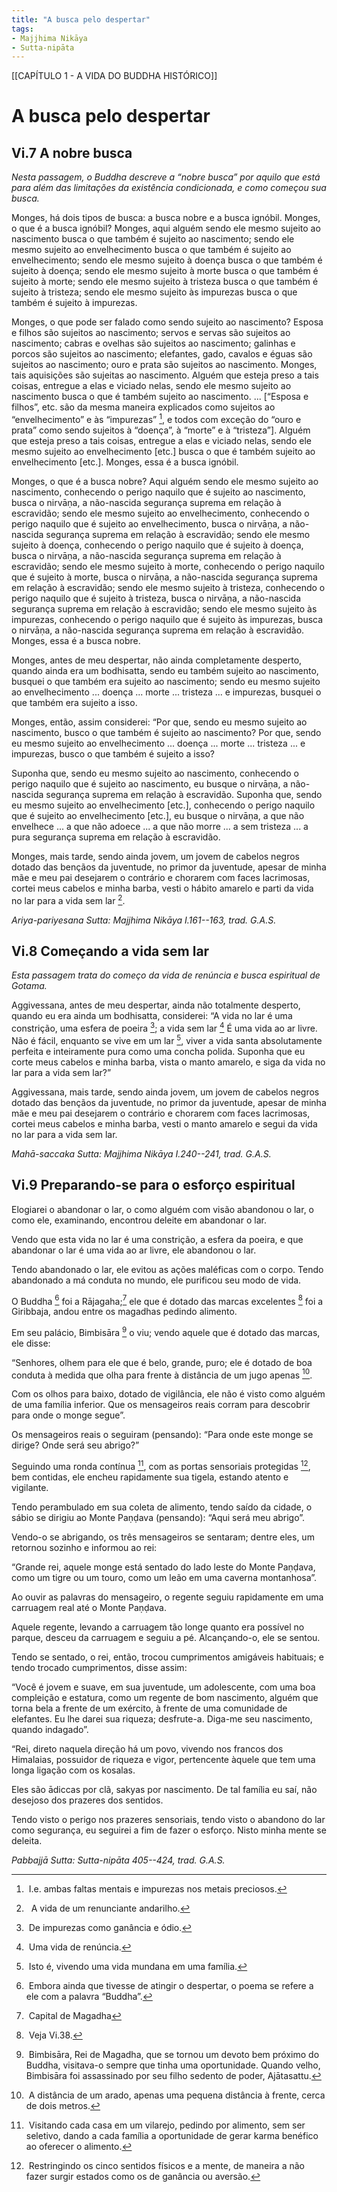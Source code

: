 ```yaml
---
title: "A busca pelo despertar"
tags:
- Majjhima Nikāya
- Sutta-nipāta
---
```

[[CAPÍTULO 1 - A VIDA DO BUDDHA HISTÓRICO]]

# **A busca pelo despertar**

## **Vi.7 A nobre busca**

*Nesta passagem, o Buddha descreve a “nobre busca” por aquilo que está para além das limitações da existência condicionada, e como começou sua busca.*

Monges, há dois tipos de busca: a busca nobre e a busca ignóbil. Monges, o que é a busca ignóbil? Monges, aqui alguém sendo ele mesmo sujeito ao nascimento busca o que também é sujeito ao nascimento; sendo ele mesmo sujeito ao envelhecimento busca o que também é sujeito ao envelhecimento; sendo ele mesmo sujeito à doença busca o que também é sujeito à doença; sendo ele mesmo sujeito à morte busca o que também é sujeito à morte; sendo ele mesmo sujeito à tristeza busca o que também é sujeito à tristeza; sendo ele mesmo sujeito às impurezas busca o que também é sujeito à impurezas.

Monges, o que pode ser falado como sendo sujeito ao nascimento? Esposa e filhos são sujeitos ao nascimento; servos e servas são sujeitos ao nascimento; cabras e ovelhas são sujeitos ao nascimento; galinhas e porcos são sujeitos ao nascimento; elefantes, gado, cavalos e éguas são sujeitos ao nascimento; ouro e prata são sujeitos ao nascimento. Monges, tais aquisições são sujeitas ao nascimento. Alguém que esteja preso a tais coisas, entregue a elas e viciado nelas, sendo ele mesmo sujeito ao nascimento busca o que é também sujeito ao nascimento. ... \[“Esposa e filhos”, etc. são da mesma maneira explicados como sujeitos ao “envelhecimento” e às “impurezas” [^cf1], e todos com exceção do “ouro e prata” como sendo sujeitos à “doença”, à “morte” e à “tristeza”\]. Alguém que esteja preso a tais coisas, entregue a elas e viciado nelas, sendo ele mesmo sujeito ao envelhecimento \[etc.\] busca o que é também sujeito ao envelhecimento \[etc.\]. Monges, essa é a busca ignóbil.

Monges, o que é a busca nobre? Aqui alguém sendo ele mesmo sujeito ao nascimento, conhecendo o perigo naquilo que é sujeito ao nascimento, busca o nirvāṇa, a não-nascida segurança suprema em relação à escravidão; sendo ele mesmo sujeito ao envelhecimento, conhecendo o perigo naquilo que é sujeito ao envelhecimento, busca o nirvāṇa, a não-nascida segurança suprema em relação à escravidão; sendo ele mesmo sujeito à doença, conhecendo o perigo naquilo que é sujeito à doença, busca o nirvāṇa, a não-nascida segurança suprema em relação à escravidão; sendo ele mesmo sujeito à morte, conhecendo o perigo naquilo que é sujeito à morte, busca o nirvāṇa, a não-nascida segurança suprema em relação à escravidão; sendo ele mesmo sujeito à tristeza, conhecendo o perigo naquilo que é sujeito à tristeza, busca o nirvāṇa, a não-nascida segurança suprema em relação à escravidão; sendo ele mesmo sujeito às impurezas, conhecendo o perigo naquilo que é sujeito às impurezas, busca o nirvāṇa, a não-nascida segurança suprema em relação à escravidão. Monges, essa é a busca nobre. 

Monges, antes de meu despertar, não ainda completamente desperto, quando ainda era um bodhisatta, sendo eu também sujeito ao nascimento, busquei o que também era sujeito ao nascimento; sendo eu mesmo sujeito ao envelhecimento ... doença ... morte ... tristeza ... e impurezas, busquei o que também era sujeito a isso.

Monges, então, assim considerei: “Por que, sendo eu mesmo sujeito ao nascimento, busco o que também é sujeito ao nascimento? Por que, sendo eu mesmo sujeito ao envelhecimento ... doença ... morte ... tristeza ... e impurezas, busco o que também é sujeito a isso?

Suponha que, sendo eu mesmo sujeito ao nascimento, conhecendo o perigo naquilo que é sujeito ao nascimento, eu busque o nirvāṇa, a não-nascida segurança suprema em relação à escravidão. Suponha que, sendo eu mesmo sujeito ao envelhecimento \[etc.\], conhecendo o perigo naquilo que é sujeito ao envelhecimento \[etc.\], eu busque o nirvāṇa, a que não envelhece ... a que não adoece ... a que não morre ... a sem tristeza ... a pura segurança suprema em relação à escravidão.

Monges, mais tarde, sendo ainda jovem, um jovem de cabelos negros dotado das bençãos da juventude, no primor da juventude, apesar de minha mãe e meu pai desejarem o contrário e chorarem com faces lacrimosas, cortei meus cabelos e minha barba, vesti o hábito amarelo e parti da vida no lar para a vida sem lar [^cf2].

*Ariya-pariyesana Sutta: Majjhima Nikāya I.161--163, trad. G.A.S.*

  

## **Vi.8 Começando a vida sem lar**

*Esta passagem trata do começo da vida de renúncia e busca espiritual de Gotama.*

Aggivessana, antes de meu despertar, ainda não totalmente desperto, quando eu era ainda um bodhisatta, considerei: “A vida no lar é uma constrição, uma esfera de poeira [^cf3]; a vida sem lar [^cf4] É uma vida ao ar livre. Não é fácil, enquanto se vive em um lar [^cf5], viver a vida santa absolutamente perfeita e inteiramente pura como uma concha polida. Suponha que eu corte meus cabelos e minha barba, vista o manto amarelo, e siga da vida no lar para a vida sem lar?”

Aggivessana, mais tarde, sendo ainda jovem, um jovem de cabelos negros dotado das bençãos da juventude, no primor da juventude, apesar de minha mãe e meu pai desejarem o contrário e chorarem com faces lacrimosas, cortei meus cabelos e minha barba, vesti o manto amarelo e segui da vida no lar para a vida sem lar. 

*Mahā-saccaka Sutta: Majjhima Nikāya I.240--241, trad. G.A.S.*


## **Vi.9 Preparando-se para o esforço espiritual**

Elogiarei o abandonar o lar, o como alguém com visão abandonou o lar, o como ele, examinando, encontrou deleite em abandonar o lar. 

Vendo que esta vida no lar é uma constrição, a esfera da poeira, e que abandonar o lar é uma vida ao ar livre, ele abandonou o lar.

Tendo abandonado o lar, ele evitou as ações maléficas com o corpo. Tendo abandonado a má conduta no mundo, ele purificou seu modo de vida.

O Buddha [^cf6] foi a Rājagaha;[^cf7] ele que é dotado das marcas excelentes [^cf8] foi a Giribbaja, andou entre os magadhas pedindo alimento.

Em seu palácio, Bimbisāra [^cf9] o viu; vendo aquele que é dotado das marcas, ele disse:

“Senhores, olhem para ele que é belo, grande, puro; ele é dotado de boa conduta à medida que olha para frente à distância de um jugo apenas [^cf10].

Com os olhos para baixo, dotado de vigilância, ele não é visto como alguém de uma família inferior. Que os mensageiros reais corram para descobrir para onde o monge segue”.

Os mensageiros reais o seguiram (pensando): “Para onde este monge se dirige? Onde será seu abrigo?”

Seguindo uma ronda contínua [^cf11], com as portas sensoriais protegidas [^cf12], bem contidas, ele encheu rapidamente sua tigela, estando atento e vigilante.

Tendo perambulado em sua coleta de alimento, tendo saído da cidade, o sábio se dirigiu ao Monte Paṇḍava (pensando): “Aqui será meu abrigo”.

Vendo-o se abrigando, os três mensageiros se sentaram; dentre eles, um retornou sozinho e informou ao rei:

“Grande rei, aquele monge está sentado do lado leste do Monte Paṇḍava, como um tigre ou um touro, como um leão em uma caverna montanhosa”.

Ao ouvir as palavras do mensageiro, o regente seguiu rapidamente em uma carruagem real até o Monte Paṇḍava.

Aquele regente, levando a carruagem tão longe quanto era possível no parque, desceu da carruagem e seguiu a pé. Alcançando-o, ele se sentou.

Tendo se sentado, o rei, então, trocou cumprimentos amigáveis habituais; e tendo trocado cumprimentos, disse assim:

“Você é jovem e suave, em sua juventude, um adolescente, com uma boa compleição e estatura, como um regente de bom nascimento, alguém que torna bela a frente de um exército, à frente de uma comunidade de elefantes. Eu lhe darei sua riqueza; desfrute-a. Diga-me seu nascimento, quando indagado”.

“Rei, direto naquela direção há um povo, vivendo nos francos dos Himalaias, possuidor de riqueza e vigor, pertencente àquele que tem uma longa ligação com os kosalas.

Eles são ādiccas por clã, sakyas por nascimento. De tal família eu saí, não desejoso dos prazeres dos sentidos.

Tendo visto o perigo nos prazeres sensoriais, tendo visto o abandono do lar como segurança, eu seguirei a fim de fazer o esforço. Nisto minha mente se deleita.

*Pabbajjā Sutta: Sutta-nipāta 405--424, trad. G.A.S.*

  

[^cf1]:  I.e. ambas faltas mentais e impurezas nos metais preciosos.

  

[^cf2]:   A vida de um renunciante andarilho.

  

[^cf3]:  De impurezas como ganância e ódio.

  

[^cf4]:  Uma vida de renúncia.

  

[^cf5]:  Isto é, vivendo uma vida mundana em uma família.

  

[^cf6]:  Embora ainda que tivesse de atingir o despertar, o poema se refere a ele com a palavra “Buddha”.

  

[^cf7]:  Capital de Magadha

  

[^cf8]:  Veja Vi.38.

  

[^cf9]:  Bimbisāra, Rei de Magadha, que se tornou um devoto bem próximo do Buddha, visitava-o sempre que tinha uma oportunidade. Quando velho, Bimbisāra foi assassinado por seu filho sedento de poder, Ajātasattu.

  

[^cf10]:  A distância de um arado, apenas uma pequena distância à frente, cerca de dois metros.

  

[^cf11]:  Visitando cada casa em um vilarejo, pedindo por alimento, sem ser seletivo, dando a cada família a oportunidade de gerar karma benéfico ao oferecer o alimento.

  

[^cf12]:  Restringindo os cinco sentidos físicos e a mente, de maneira a não fazer surgir estados como os de ganância ou aversão.